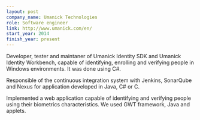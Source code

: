```yaml
---
layout: post
company_name: Umanick Technologies
role: Software engineer
link: http://www.umanick.com/en/
start_year: 2014
finish_year: present
---
```


Developer, tester and maintaner of Umanick Identity SDK and Umanick Identity Workbench, capable of identifying, enrolling and verifying people in Windows environments. It was done using C#.

Responsible of the continuous integration system with Jenkins, SonarQube and Nexus for application developed in Java, C# or C.

Implemented a web application capable of identifying and verifying people using their biometrics characteristics. We used GWT framework, Java and applets.
